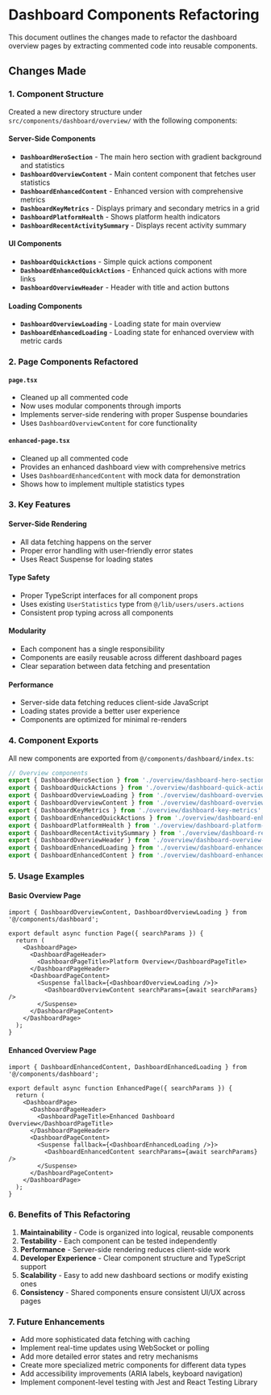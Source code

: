 # Dashboard Components Refactoring

This document outlines the changes made to refactor the dashboard overview pages by extracting commented code into reusable components.

## Changes Made

### 1. Component Structure

Created a new directory structure under `src/components/dashboard/overview/` with the following components:

#### Server-Side Components

- **`DashboardHeroSection`** - The main hero section with gradient background and statistics
- **`DashboardOverviewContent`** - Main content component that fetches user statistics
- **`DashboardEnhancedContent`** - Enhanced version with comprehensive metrics
- **`DashboardKeyMetrics`** - Displays primary and secondary metrics in a grid
- **`DashboardPlatformHealth`** - Shows platform health indicators
- **`DashboardRecentActivitySummary`** - Displays recent activity summary

#### UI Components

- **`DashboardQuickActions`** - Simple quick actions component
- **`DashboardEnhancedQuickActions`** - Enhanced quick actions with more links
- **`DashboardOverviewHeader`** - Header with title and action buttons

#### Loading Components

- **`DashboardOverviewLoading`** - Loading state for main overview
- **`DashboardEnhancedLoading`** - Loading state for enhanced overview with metric cards

### 2. Page Components Refactored

#### `page.tsx`

- Cleaned up all commented code
- Now uses modular components through imports
- Implements server-side rendering with proper Suspense boundaries
- Uses `DashboardOverviewContent` for core functionality

#### `enhanced-page.tsx`

- Cleaned up all commented code
- Provides an enhanced dashboard view with comprehensive metrics
- Uses `DashboardEnhancedContent` with mock data for demonstration
- Shows how to implement multiple statistics types

### 3. Key Features

#### Server-Side Rendering

- All data fetching happens on the server
- Proper error handling with user-friendly error states
- Uses React Suspense for loading states

#### Type Safety

- Proper TypeScript interfaces for all component props
- Uses existing `UserStatistics` type from `@/lib/users/users.actions`
- Consistent prop typing across all components

#### Modularity

- Each component has a single responsibility
- Components are easily reusable across different dashboard pages
- Clear separation between data fetching and presentation

#### Performance

- Server-side data fetching reduces client-side JavaScript
- Loading states provide a better user experience
- Components are optimized for minimal re-renders

### 4. Component Exports

All new components are exported from `@/components/dashboard/index.ts`:

```typescript
// Overview components
export { DashboardHeroSection } from './overview/dashboard-hero-section';
export { DashboardQuickActions } from './overview/dashboard-quick-actions';
export { DashboardOverviewLoading } from './overview/dashboard-overview-loading';
export { DashboardOverviewContent } from './overview/dashboard-overview-content';
export { DashboardKeyMetrics } from './overview/dashboard-key-metrics';
export { DashboardEnhancedQuickActions } from './overview/dashboard-enhanced-quick-actions';
export { DashboardPlatformHealth } from './overview/dashboard-platform-health';
export { DashboardRecentActivitySummary } from './overview/dashboard-recent-activity-summary';
export { DashboardOverviewHeader } from './overview/dashboard-overview-header';
export { DashboardEnhancedLoading } from './overview/dashboard-enhanced-loading';
export { DashboardEnhancedContent } from './overview/dashboard-enhanced-content';
```

### 5. Usage Examples

#### Basic Overview Page

```tsx
import { DashboardOverviewContent, DashboardOverviewLoading } from '@/components/dashboard';

export default async function Page({ searchParams }) {
  return (
    <DashboardPage>
      <DashboardPageHeader>
        <DashboardPageTitle>Platform Overview</DashboardPageTitle>
      </DashboardPageHeader>
      <DashboardPageContent>
        <Suspense fallback={<DashboardOverviewLoading />}>
          <DashboardOverviewContent searchParams={await searchParams} />
        </Suspense>
      </DashboardPageContent>
    </DashboardPage>
  );
}
```

#### Enhanced Overview Page

```tsx
import { DashboardEnhancedContent, DashboardEnhancedLoading } from '@/components/dashboard';

export default async function EnhancedPage({ searchParams }) {
  return (
    <DashboardPage>
      <DashboardPageHeader>
        <DashboardPageTitle>Enhanced Dashboard Overview</DashboardPageTitle>
      </DashboardPageHeader>
      <DashboardPageContent>
        <Suspense fallback={<DashboardEnhancedLoading />}>
          <DashboardEnhancedContent searchParams={await searchParams} />
        </Suspense>
      </DashboardPageContent>
    </DashboardPage>
  );
}
```

### 6. Benefits of This Refactoring

1. **Maintainability** - Code is organized into logical, reusable components
2. **Testability** - Each component can be tested independently
3. **Performance** - Server-side rendering reduces client-side work
4. **Developer Experience** - Clear component structure and TypeScript support
5. **Scalability** - Easy to add new dashboard sections or modify existing ones
6. **Consistency** - Shared components ensure consistent UI/UX across pages

### 7. Future Enhancements

- Add more sophisticated data fetching with caching
- Implement real-time updates using WebSocket or polling
- Add more detailed error states and retry mechanisms
- Create more specialized metric components for different data types
- Add accessibility improvements (ARIA labels, keyboard navigation)
- Implement component-level testing with Jest and React Testing Library
